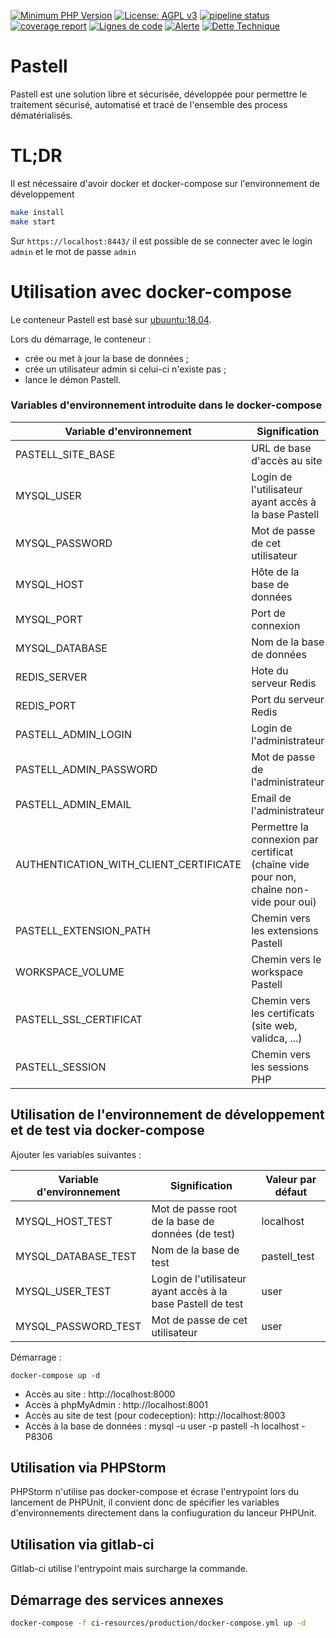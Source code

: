 [![Minimum PHP Version](http://img.shields.io/badge/php-%207.2-8892BF.svg)](https://php.net/)
[![License: AGPL v3](https://img.shields.io/badge/License-AGPL%20v3-blue.svg)](https://www.gnu.org/licenses/agpl-3.0)
[![pipeline status](https://gitlab.libriciel.fr/pastell/pastell/badges/master/pipeline.svg)](https://gitlab.libriciel.fr/pastell/pastell/commits/master)
[![coverage report](https://gitlab.libriciel.fr/pastell/pastell/badges/master/coverage.svg)](https://gitlab.libriciel.fr/pastell/pastell/commits/master)
[![Lignes de code](https://sonarqube.libriciel.fr/api/project_badges/measure?project=pastell&metric=ncloc)](https://sonarqube.libriciel.fr/dashboard?id=pastell)
[![Alerte](https://sonarqube.libriciel.fr/api/project_badges/measure?project=pastell&metric=alert_status)](https://sonarqube.libriciel.fr/dashboard?id=pastell)
[![Dette Technique](https://sonarqube.libriciel.fr/api/project_badges/measure?project=pastell&metric=sqale_index)](https://sonarqube.libriciel.fr/dashboard?id=pastell)

# Pastell

Pastell est une solution libre et sécurisée, développée pour permettre le traitement sécurisé, automatisé et tracé de l'ensemble des process dématérialisés.

# TL;DR

Il est nécessaire d'avoir docker et docker-compose sur l'environnement de développement

```bash
make install
make start
```

Sur `https://localhost:8443/` il est possible de se connecter avec le login `admin` et le mot de passe `admin`


# Utilisation avec docker-compose

Le conteneur Pastell est basé sur [ubuuntu:18.04](https://hub.docker.com/_/ubuntu/).

Lors du démarrage, le conteneur :
- crée ou met à jour la base de données ;
- crée un utilisateur admin si celui-ci n'existe pas ; 
- lance le démon Pastell.
 
### Variables d'environnement introduite dans le docker-compose

| Variable d'environnement | Signification                                                                          | Valeur par défaut                                    |
|----|----------------------------------------------------------------------------------------|------------------------------------------------------|
| PASTELL_SITE_BASE | URL de base d'accès au site                                                            | http://localhost:8443/                               |
| MYSQL_USER | Login de l'utilisateur ayant accès à la base Pastell                                   | user                                                 |
| MYSQL_PASSWORD | Mot de passe de cet utilisateur                                                        | user                                                 |
| MYSQL_HOST | Hôte de la base de données                                                             | localhost                                            
| MYSQL_PORT | Port de connexion                                                                      | 3306                                                 |
| MYSQL_DATABASE | Nom de la base de données                                                              | pastell                                              |
| REDIS_SERVER | Hote du serveur Redis                                                                  | (vide)                                               |
| REDIS_PORT | Port du serveur Redis                                                                  | 6379                                                 |
| PASTELL_ADMIN_LOGIN | Login de l'administrateur                                                              | admin                                                |
| PASTELL_ADMIN_PASSWORD | Mot de passe de l'administrateur                                                       | admin                                                |
| PASTELL_ADMIN_EMAIL | Email de l'administrateur                                                              | noreply@libriciel.coop                               |
| AUTHENTICATION_WITH_CLIENT_CERTIFICATE | Permettre la connexion par certificat (chaîne vide pour non, chaîne non-vide pour oui) | chaîne vide                                          |
| PASTELL_EXTENSION_PATH | Chemin vers les extensions Pastell                                                     | `..` (répertoire qui contient le répertoire pastell) |
| WORKSPACE_VOLUME | Chemin vers le workspace Pastell                                                       | création du volume nommé app_workspace               |
| PASTELL_SSL_CERTIFICAT | Chemin vers les certificats (site web, validca, ...)                                   | création du volume nommé app_certificate             |
| PASTELL_SESSION | Chemin vers les sessions PHP                                                           | création du volume nommé app_session                 |


## Utilisation de l'environnement de développement et de test via docker-compose


Ajouter les variables suivantes : 

| Variable d'environnement | Signification | Valeur par défaut |
| ----| ---- | ---- |
| MYSQL_HOST_TEST | Mot de passe root de la base de données (de test) | localhost |
| MYSQL_DATABASE_TEST | Nom de la base de test | pastell_test |
| MYSQL_USER_TEST | Login de l'utilisateur ayant accès à la base Pastell de test | user |
| MYSQL_PASSWORD_TEST | Mot de passe de cet utilisateur | user |


Démarrage : 
```
docker-compose up -d
```

- Accès au site : http://localhost:8000
- Accès à phpMyAdmin : http://localhost:8001 
- Accès au site de test (pour codeception): http://localhost:8003
- Accès à la base de données : mysql -u user -p pastell -h localhost -P8306

## Utilisation via PHPStorm

PHPStorm n'utilise pas docker-compose et écrase l'entrypoint lors du lancement de PHPUnit, 
il convient donc de spécifier les variables d'environnements directement dans la confiuguration du lanceur PHPUnit.


## Utilisation via gitlab-ci

Gitlab-ci utilise l'entrypoint mais surcharge la commande.

## Démarrage des services annexes

```bash
docker-compose -f ci-resources/production/docker-compose.yml up -d
```